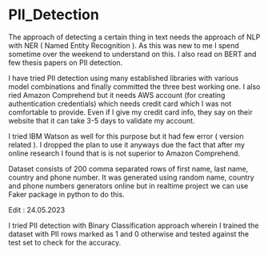 # PII_Detection

The approach of detecting a certain thing in text needs the approach of NLP with NER ( Named Entity Recognition ).
As this was new to me I spend sometime over the weekend to understand on this. I also read on BERT and few thesis papers on PII detection.

I have tried PII detection using many established libraries with various model combinations and finally committed the three best working one.
I also ried Amazon Comprehend but it needs AWS account (for creating authentication credentials) which needs credit card which I was not comfortable to provide. Even if I give my credit card info, they say on their website that it can take 3-5 days to validate my account.

I tried IBM Watson as well for this purpose but it had few error ( version related ). I dropped the plan to use it anyways due the fact that after my online research I found that is is not superior to Amazon Comprehend. 

Dataset consists of 200 comma separated rows of first name, last name, country and phone number. It was generated using random name, country and phone numbers generators online but in realtime project we can use Faker package in python to do this. 

Edit : 24.05.2023

I tried PII detection with Binary Classification approach wherein I trained the dataset with PII rows marked as 1 and 0 otherwise and tested against the test set to check for the accuracy.

